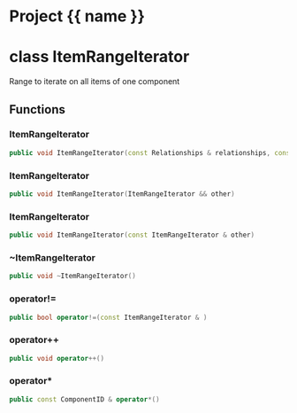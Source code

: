 <script setup>
import {useRoute} from 'vitepress'
const {path} = useRoute()
const tokens = path.split('/')
const words = tokens[2].split('-');
for (let i = 0; i < words.length; i++) {
    words[i] = words[i].charAt(0).toUpperCase() + words[i].slice(1);
    words[i] = words[i].replace('geode', 'Geode')
}
const name = words.join('-');
</script>
# Project {{ name }}

# class ItemRangeIterator


 Range to iterate on all items of one component



## Functions

### ItemRangeIterator

```cpp
public void ItemRangeIterator(const Relationships & relationships, const uuid & component_id)
```


### ItemRangeIterator

```cpp
public void ItemRangeIterator(ItemRangeIterator && other)
```


### ItemRangeIterator

```cpp
public void ItemRangeIterator(const ItemRangeIterator & other)
```


### ~ItemRangeIterator

```cpp
public void ~ItemRangeIterator()
```


### operator!=

```cpp
public bool operator!=(const ItemRangeIterator & )
```


### operator++

```cpp
public void operator++()
```


### operator*

```cpp
public const ComponentID & operator*()
```




